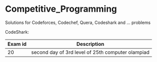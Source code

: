 # Competitive_Programming
Solutions for Codeforces, Codechef, Quera, Codeshark and ... problems

CodeShark:

| Exam id |                    Description                     |
| ------- | -------------------------------------------------- |
| 20      | second day of 3rd level of 25th computer olampiad  |
